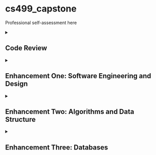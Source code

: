 # cs499_capstone
Professional self-assessment here

<details close>
<summary>
  <h2>Code Review</h2>
</summary>
<iframe width="560" height="315" src="https://www.youtube.com/embed/xiE6kq0efdw?si=bP_jDyBY5pIpI4KI" title="YouTube video player" frameborder="0" allow="accelerometer; autoplay; clipboard-write; encrypted-media; gyroscope; picture-in-picture; web-share" referrerpolicy="strict-origin-when-cross-origin" allowfullscreen></iframe>
</details>

<details close>
  <summary>
    <h2>Enhancement One: Software Engineering and Design</h2>
  </summary>
      I rewrote the code from C++ into Java and created separate classes for a more modular design. Successfully transferring the code between these two languages showcased my ability to first understand the logic of how the code works as well as my understanding of the syntax between the two languages to achieve parity between the original artifact and the enhancement. Creating separate classes showcases my understanding and implementing best practices for Object Oriented Programming (OOP). 
Through these enhancements, I have met the course objectives that I planned to meet in Module One which I have listed below:

-Demonstrate an ability to use well-founded and innovative techniques, skills, and tools in computing practices for the purpose of implementing computer solutions that deliver value and accomplish industry-specific goals.
-Develop a security mindset that anticipates adversarial exploits in software architecture and designs to expose potential vulnerabilities, mitigate design flaws, and ensure privacy and enhanced security of data and resources.  
I really enjoyed making these initial enhancements, and it went a lot smoother than I anticipated. I had to brush up on Java again, since many of my past courses used C++. One of the main challenges I faced was understanding how input worked in Java versus C++ using the Scanner class.

</details>

<details close>
  <summary>
    <h2>Enhancement Two: Algorithms and Data Structure</h2>
  </summary>
  Add Narrative
</details>


<details close>
  <summary>
    <h2>Enhancement Three: Databases</h2>
  </summary>
  Add Narrative
</details>

